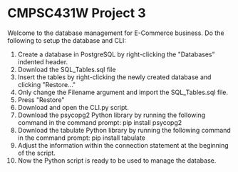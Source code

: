 # CMPSC431W Project 3
Welcome to the database management for E-Commerce business.
Do the following to setup the database and CLI:
1. Create a database in PostgreSQL by right-clicking the "Databases" indented header.
2. Download the SQL_Tables.sql file
3. Insert the tables by right-clicking the newly created database and clicking "Restore..."
4. Only change the Filename argument and import the SQL_Tables.sql file.
5. Press "Restore"
6. Download and open the CLI.py script.
7. Download the psycopg2 Python library by running the following command in the command prompt: pip install psycopg2
8. Download the tabulate Python library by running the following command in the command prompt: pip install tabulate
9. Adjust the information within the connection statement at the beginning of the script.
10. Now the Python script is ready to be used to manage the database. 

